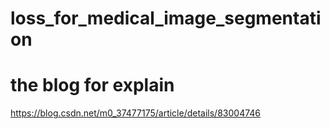 # loss_for_medical_image_segmentation
# the blog for explain
https://blog.csdn.net/m0_37477175/article/details/83004746
![]()
